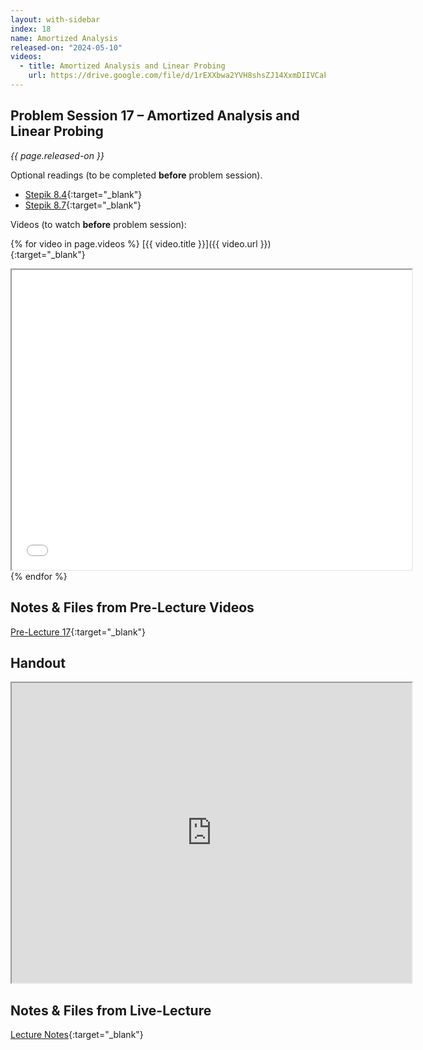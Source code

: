 ```yaml
---
layout: with-sidebar
index: 18
name: Amortized Analysis
released-on: "2024-05-10"
videos:
  - title: Amortized Analysis and Linear Probing
    url: https://drive.google.com/file/d/1rEXXbwa2YVH8shsZJ14XxmDIIVCak2Pu
---
```


## Problem Session 17 – Amortized Analysis and Linear Probing

_{{ page.released-on }}_

Optional readings (to be completed **before** problem session). 
- [Stepik 8.4](https://stepik.org/lesson/704419/step/1?unit=704855){:target="_blank"}
- [Stepik 8.7](https://stepik.org/lesson/704291/step/1?unit=704723){:target="_blank"}

Videos (to watch **before** problem session):

{% for video in page.videos %}
[{{ video.title }}]({{ video.url }}){:target="_blank"}

<iframe src="{{ video.url }}/preview" width="640" height="480" allow="autoplay"></iframe>
{% endfor %}

## Notes & Files from Pre-Lecture Videos

[Pre-Lecture 17](https://github.com/ucsd-cse12-sp24/ucsd-cse12-sp24.github.io/tree/main/_pre-lectures/lecture-17){:target="_blank"}

## Handout

<iframe src="https://drive.google.com/file/d/1BbBh8c8oQvpkVYsN5QPEM_outQKyT195/preview" width="640" height="480" allow="autoplay"></iframe>

## Notes & Files from Live-Lecture

[Lecture Notes](https://github.com/ucsd-cse12-sp24/ucsd-cse12-sp24.github.io/tree/main/_lectures/lecture-17){:target="_blank"}

